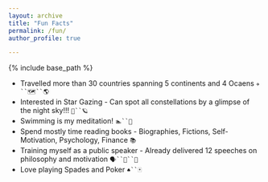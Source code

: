 ```yaml
---
layout: archive
title: "Fun Facts"
permalink: /fun/
author_profile: true

---
```


{% include base_path %}

* Travelled more than 30 countries spanning 5 continents and 4 Ocaens `✈️``🗺``🌎`
* Interested in Star Gazing - Can spot all constellations by a glimpse of the night sky!!! `🌃``🪐`
* Swimming is my meditation! `🏊``🧘` 
* Spend mostly time reading books - Biographies, Fictions, Self-Motivation, Psychology, Finance `📚`
* Training myself as a public speaker - Already delivered 12 speeches on philosophy and motivation `🗣``📣``🎤`
* Love playing Spades and Poker `♠️``🃏` 